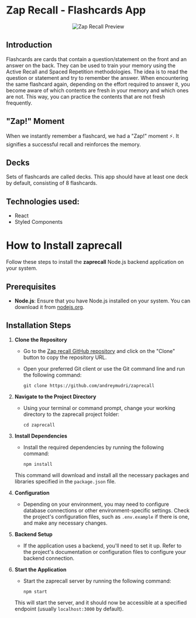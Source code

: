 # Zap Recall - Flashcards App

  <p align="center">
  <img src="https://cdn.discordapp.com/attachments/518237283103801344/1155706383531004035/image.png" alt="Zap Recall Preview">
  </p>

## Introduction
Flashcards are cards that contain a question/statement on the front and an answer on the back. They can be used to train your memory using the Active Recall and Spaced Repetition methodologies. The idea is to read the question or statement and try to remember the answer. When encountering the same flashcard again, depending on the effort required to answer it, you become aware of which contents are fresh in your memory and which ones are not. This way, you can practice the contents that are not fresh frequently.

## "Zap!" Moment
When we instantly remember a flashcard, we had a "Zap!" moment ⚡. It signifies a successful recall and reinforces the memory.

## Decks
Sets of flashcards are called decks. This app should have at least one deck by default, consisting of 8 flashcards.

## Technologies used:
- React
- Styled Components

# How to Install zaprecall

Follow these steps to install the **zaprecall** Node.js backend application on your system.

## Prerequisites

- **Node.js**: Ensure that you have Node.js installed on your system. You can download it from [nodejs.org](https://nodejs.org/).

## Installation Steps

1. **Clone the Repository**

   - Go to the [Zap recall GitHub repository]([https://github.com/your-repo-url](https://github.com/andreymudri/zaprecall)) and click on the "Clone" button to copy the repository URL.
   - Open your preferred Git client or use the Git command line and run the following command:
   
     ```
     git clone https://github.com/andreymudri/zaprecall
     ```
     

2. **Navigate to the Project Directory**

   - Using your terminal or command prompt, change your working directory to the zaprecall project folder:

     ```
     cd zaprecall
     ```

3. **Install Dependencies**

   - Install the required dependencies by running the following command:

     ```
     npm install
     ```

   This command will download and install all the necessary packages and libraries specified in the `package.json` file.

4. **Configuration**

   - Depending on your environment, you may need to configure database connections or other environment-specific settings. Check the project's configuration files, such as `.env.example` if there is one, and make any necessary changes.

5. **Backend Setup**

   - If the application uses a backend, you'll need to set it up. Refer to the project's documentation or configuration files to configure your backend connection.

6. **Start the Application**

   - Start the zaprecall server by running the following command:

     ```
     npm start
     ```

   This will start the server, and it should now be accessible at a specified endpoint (usually `localhost:3000` by default).
